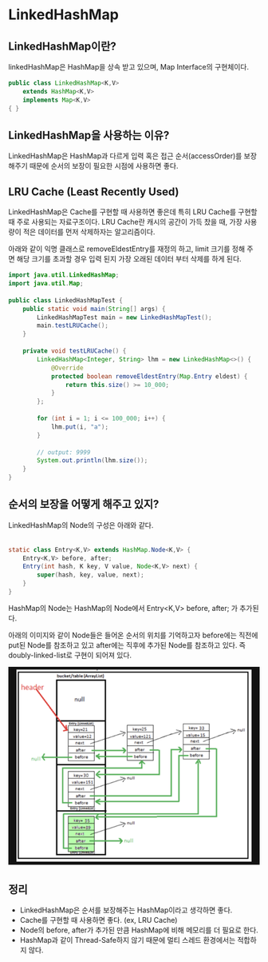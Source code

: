 # LinkedHashMap

## LinkedHashMap이란?

linkedHashMap은 HashMap을 상속 받고 있으며, Map Interface의 구현체이다.

```java
public class LinkedHashMap<K,V>
    extends HashMap<K,V>
    implements Map<K,V>
{ }
```

## LinkedHashMap을 사용하는 이유?
LinkedHashMap은 HashMap과 다르게 입력 혹은 접근 순서(accessOrder)를 보장해주기 때문에 순서의 보장이 필요한 시점에 사용하면 좋다.

## LRU Cache (Least Recently Used)

LinkedHashMap은 Cache를 구현할 때 사용하면 좋은데 특히 LRU Cache를 구현할 때 주로 사용되는 자료구조이다.
LRU Cache란 캐시의 공간이 가득 찼을 때, 가장 사용량이 적은 데이터를 먼저 삭제하자는 알고리즘이다.

아래와 같이 익명 클래스로 removeEldestEntry를 재정의 하고, limit 크기를 정해 주면 
해당 크기를 초과할 경우 입력 된지 가장 오래된 데이터 부터 삭제를 하게 된다.

```java
import java.util.LinkedHashMap;
import java.util.Map;

public class LinkedHashMapTest {
	public static void main(String[] args) {
		LinkedHashMapTest main = new LinkedHashMapTest();
		main.testLRUCache();
	}
	
	private void testLRUCache() {
		LinkedHashMap<Integer, String> lhm = new LinkedHashMap<>() {
			@Override
			protected boolean removeEldestEntry(Map.Entry eldest) {
				return this.size() >= 10_000;
			}
		};
		
		for (int i = 1; i <= 100_000; i++) {
			lhm.put(i, "a");
		}
		
		// output: 9999
		System.out.println(lhm.size());
	}
}

```

## 순서의 보장을 어떻게 해주고 있지?

LinkedHashMap의 Node의 구성은 아래와 같다.

```java

static class Entry<K,V> extends HashMap.Node<K,V> {
	Entry<K,V> before, after;
	Entry(int hash, K key, V value, Node<K,V> next) {
		super(hash, key, value, next);
	}
}
```

HashMap의 Node는 HashMap의 Node에서 
Entry<K,V> before, after; 가 추가된다.

아래의 이미지와 같이 Node들은 들어온 순서의 위치를 기억하고자 before에는 직전에 put된 Node를 참조하고 있고 
after에는 직후에 추가된 Node를 참조하고 있다. 즉 doubly-linked-list로 구현이 되어져 있다.

![img.png](linked-hash-map.png)

## 정리
* LinkedHashMap은 순서를 보장해주는 HashMap이라고 생각하면 좋다.
* Cache를 구현할 때 사용하면 좋다. (ex, LRU Cache)
* Node의 before, after가 추가된 만큼 HashMap에 비해 메모리를 더 필요로 한다.
* HashMap과 같이 Thread-Safe하지 않기 때문에 멀티 스레드 환경에서는 적합하지 않다.
